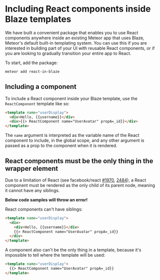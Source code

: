 <h1>Including React components inside Blaze templates</h1>

We have built a convenient package that enables you to use React components anywhere inside an existing Meteor app that uses Blaze, Meteor's default built-in templating system. You can use this if you are interested in building part of your UI with reusable React components, or if you are looking to gradually transition your entire app to React.

To start, add the package:

```sh
meteor add react-in-blaze
```

## Including a component

To include a React component inside your Blaze template, use the `ReactComponent` template like so:

```html
<template name="userDisplay">
  <div>Hello, {{username}}</div>
  <div>{{> ReactComponent name="UserAvatar" propA=_id}}</div>
</template>
```

The `name` argument is interpreted as the variable name of the React component to include, in the global scope, and any other argument is passed as a prop to the component when it is rendered.

## React components must be the only thing in the wrapper element

Due to a limitation of React (see facebook/react [#1970](https://github.com/facebook/react/issues/1970), [2484](https://github.com/facebook/react/issues/2484)), a React component must be rendered as the only child of its parent node, meaning it cannot have any siblings.

**Below code samples will throw an error!**

React components can't have siblings:

```html
<template name="userDisplay">
  <div>
    <div>Hello, {{username}}</div>
    {{> ReactComponent name="UserAvatar" propA=_id}}
  </div>
</template>
```

A component also can't be the only thing in a template, because it's impossible to tell where the template will be used:

```html
<template name="userDisplay">
  {{> ReactComponent name="UserAvatar" propA=_id}}
</template>
```